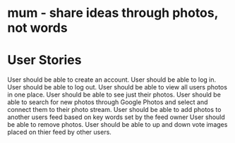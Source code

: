 # mum - share ideas through photos, not words

# User Stories

User should be able to create an account.
User should be able to log in.
User should be able to log out.
User should be able to view all users photos in one place.
User should be able to see just their photos.
User should be able to search for new photos through Google Photos and select and connect them to their photo stream.
User should be able to add photos to another users feed based on key words set by the feed owner
User should be able to remove photos.
User should be able to up and down vote images placed on thier feed by other users.
